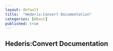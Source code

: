 ```yaml
---
layout: default
title:  "Hederis:Convert Documentation"
categories: [About]
published: true
---
```


<section data-type="titlepage" class="hsectitlepage" data-hederis-type="hsectitlepage" id="pXZK25P9v"><h1 data-hederis-type="hblkchaptitle" class="hblkchaptitle" id="pALleA651">Hederis:Convert Documentation</h1>
    </section>
    